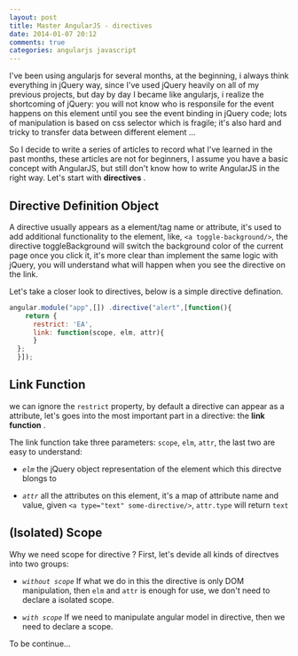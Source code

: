 ```yaml
---
layout: post
title: Master AngularJS - directives
date: 2014-01-07 20:12
comments: true
categories: angularjs javascript
---
```


I've been using angularjs for several months, at the beginning, i always think everything in jQuery way, since I've used jQuery heavily on all of my previous projects, but day by day
I became like angularjs, i realize the shortcoming of jQuery: you will not know who is responsile for the event happens on this element until you see the event binding in jQuery code;
lots of manipulation is based on css selector which is fragile; it's also hard and tricky to transfer data between different element ...

So I decide to write a series of articles to record what I've learned in the past months, these articles are not for beginners, I assume you have a basic concept with AngularJS, but still don't know 
how to write AngularJS in the right way. Let's start with **directives** .

## Directive Definition Object

A directive usually appears as a element/tag name or attribute, it's used to add additional functionality to the element, like, `<a toggle-background/>`, the directive toggleBackground will switch the 
background color of the current page once you click it, it's more clear than implement the same logic with jQuery, you will understand what will happen when you see the directive on the link.

Let's take a closer look to directives, below is a simple directive defination.
```javascript
angular.module("app",[]) .directive("alert",[function(){
    return {
      restrict: 'EA',
      link: function(scope, elm, attr){
      }
  };
  }]);
```
## Link Function
we can ignore the `restrict` property, by default a directive can appear as a attribute, let's goes into the most important part in a directive: the **link function** .

The link function take three parameters: `scope`, `elm`, `attr`, the last two are easy to understand:

* *`elm`* the jQuery object representation of the element which this directve blongs to

* *`attr`* all the attributes on this element, it's a map of attribute name and value, given `<a type="text" some-directive/>`, `attr.type` will return `text`

## (Isolated) Scope
Why we need scope for directive ? First, let's devide all kinds of directves into two groups:

* *`without scope`*
  If what we do in this the directive is only DOM manipulation, then `elm` and `attr` is enough for use, we don't need to declare a isolated scope.

* *`with scope`*
  If we need to manipulate angular model in directive, then we need to declare a scope.


To be continue...

